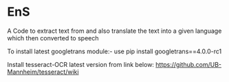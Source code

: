 # EnS
A Code to extract text from and also translate the text into a given language which then converted to speech

To install latest googletrans module:-
        use  pip install googletrans==4.0.0-rc1

Install tesseract-OCR latest version from link below:
            https://github.com/UB-Mannheim/tesseract/wiki
